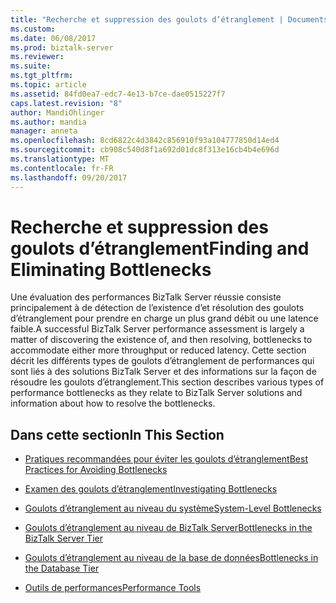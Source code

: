 ```yaml
---
title: "Recherche et suppression des goulots d’étranglement | Documents Microsoft"
ms.custom: 
ms.date: 06/08/2017
ms.prod: biztalk-server
ms.reviewer: 
ms.suite: 
ms.tgt_pltfrm: 
ms.topic: article
ms.assetid: 84fd0ea7-edc7-4e13-b7ce-dae0515227f7
caps.latest.revision: "8"
author: MandiOhlinger
ms.author: mandia
manager: anneta
ms.openlocfilehash: 8cd6822c4d3842c856910f93a104777850d14ed4
ms.sourcegitcommit: cb908c540d8f1a692d01dc8f313e16cb4b4e696d
ms.translationtype: MT
ms.contentlocale: fr-FR
ms.lasthandoff: 09/20/2017
---
```

# <a name="finding-and-eliminating-bottlenecks"></a><span data-ttu-id="0f7fc-102">Recherche et suppression des goulots d’étranglement</span><span class="sxs-lookup"><span data-stu-id="0f7fc-102">Finding and Eliminating Bottlenecks</span></span>
<span data-ttu-id="0f7fc-103">Une évaluation des performances BizTalk Server réussie consiste principalement à de détection de l’existence d’et résolution des goulots d’étranglement pour prendre en charge un plus grand débit ou une latence faible.</span><span class="sxs-lookup"><span data-stu-id="0f7fc-103">A successful BizTalk Server performance assessment is largely a matter of discovering the existence of, and then resolving, bottlenecks to accommodate either more throughput or reduced latency.</span></span> <span data-ttu-id="0f7fc-104">Cette section décrit les différents types de goulots d’étranglement de performances qui sont liés à des solutions BizTalk Server et des informations sur la façon de résoudre les goulots d’étranglement.</span><span class="sxs-lookup"><span data-stu-id="0f7fc-104">This section describes various types of performance bottlenecks as they relate to BizTalk Server solutions and information about how to resolve the bottlenecks.</span></span>  
  
## <a name="in-this-section"></a><span data-ttu-id="0f7fc-105">Dans cette section</span><span class="sxs-lookup"><span data-stu-id="0f7fc-105">In This Section</span></span>  
  
-   [<span data-ttu-id="0f7fc-106">Pratiques recommandées pour éviter les goulots d’étranglement</span><span class="sxs-lookup"><span data-stu-id="0f7fc-106">Best Practices for Avoiding Bottlenecks</span></span>](../technical-guides/best-practices-for-avoiding-bottlenecks.md)  
  
-   [<span data-ttu-id="0f7fc-107">Examen des goulots d’étranglement</span><span class="sxs-lookup"><span data-stu-id="0f7fc-107">Investigating Bottlenecks</span></span>](../technical-guides/investigating-bottlenecks.md)  
  
-   [<span data-ttu-id="0f7fc-108">Goulots d’étranglement au niveau du système</span><span class="sxs-lookup"><span data-stu-id="0f7fc-108">System-Level Bottlenecks</span></span>](~/technical-guides/system-level-bottlenecks.md)  
  
-   [<span data-ttu-id="0f7fc-109">Goulots d’étranglement au niveau de BizTalk Server</span><span class="sxs-lookup"><span data-stu-id="0f7fc-109">Bottlenecks in the BizTalk Server Tier</span></span>](../technical-guides/bottlenecks-in-the-biztalk-server-tier.md)  
  
-   [<span data-ttu-id="0f7fc-110">Goulots d’étranglement au niveau de la base de données</span><span class="sxs-lookup"><span data-stu-id="0f7fc-110">Bottlenecks in the Database Tier</span></span>](../technical-guides/bottlenecks-in-the-database-tier.md)  
  
-   [<span data-ttu-id="0f7fc-111">Outils de performances</span><span class="sxs-lookup"><span data-stu-id="0f7fc-111">Performance Tools</span></span>](../technical-guides/performance-tools.md)